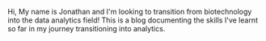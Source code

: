 Hi, My name is Jonathan and I'm looking to transition from biotechnology into the data analytics field!
This is a blog documenting the skills I've learnt so far in my journey transitioning into analytics.
